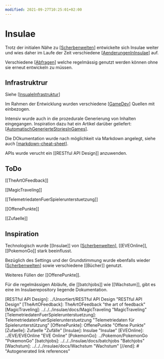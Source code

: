```yaml
---
modified: 2021-09-27T10:25:01+02:00
---
```


# Insulae

Trotz der initialen Nähe zu [[Scherbenwelten]] entwickelte sich Insulae weiter und wies daher im Laufe der Zeit verschiedene [[AenderungenInInsulae]] auf.

Verschiedene [[Abfragen]] welche regelmässig genutzt werden können ohne sie erneut entwickeln zu müssen.

## Infrastruktrur

Siehe [[InsualeInfrastruktur]]

Im Rahmen der Entwicklung wurden verschiedene [[GameDev]] Quellen mit einbezogen.

Intensiv wurde auch in die prozedurale Generierung von Inhalten eingegangen. Inspiration dazu hat ein Artikel darüber geliefert: [[AutomatischGenerierteStoriesInGames]].

Die DOkumentation wurde nach möglichkeit via Markdown angelegt, siehe auch [[markdown-cheat-sheet]].


APIs wurde verucht ein [[RESTful API Design]] anzuwenden.

## ToDo
[[TheArtOFeedback]]

[[MagicTraveling]]

[[TelemetriedatenFuerSpielerunterstuetzung]]

[[OffenePunkte]]

[[Zufaelle]]

## Inspiration

Technologisch wurde [[Insulae]] von [[Scherbenwelten]], [[EVEOnline]], [[PokemonGo]] stark beeinflusst.

Bezüglich des Settings und der Grundstimmung wurde ebenfalls wieder [[Scherbenwelten]] sowie verschiedene [[Bücher]] genutzt.

Weiteres Füllen der  [[OffenePunkte]].

Für die regelmässigen Abläufe, die [[batchjobs]] wie [[Wachstum]], gibt es eine im Insulaerepository liegende Dokumentation.

[//begin]: # "Autogenerated link references for markdown compatibility"
[Scherbenwelten]: Scherbenwelten "Scherbenwelten"
[AenderungenInInsulae]: AenderungenInInsulae "Änderungen in Insulae"
[Abfragen]: Abfragen "Abfragen"
[InsualeInfrastruktur]: InsualeInfrastruktur "Infrastruktur"
[GameDev]: ../GameDev-Stuff/GameDev "GameDev"
[AutomatischGenerierteStoriesInGames]: ../GameDev-Stuff/AutomatischGenerierteStoriesInGames "Automatisch generierte Stories in Games"
[markdown-cheat-sheet]: ../General/markdown-cheat-sheet "Markdown Cheat Sheet"
[RESTful API Design]: ../Unsortiert/RESTful API Design "RESTful API Design"
[TheArtOFeedback]: TheArtOFeedback "the art of feedback"
[MagicTraveling]: ../../../insulae/docs/MagicTraveling "MagicTraveling"
[TelemetriedatenFuerSpielerunterstuetzung]: TelemetriedatenFuerSpielerunterstuetzung "Telemetriedaten für Spielerunterstützung"
[OffenePunkte]: OffenePunkte "Offene Punkte"
[Zufaelle]: Zufaelle "Zufälle"
[Insulae]: Insulae "Insulae"
[EVEOnline]: ../EVE/EVEOnline "EVE Online"
[PokemonGo]: ../Pokemon/PokemonGo "PokemonGo"
[batchjobs]: ../../../insulae/docs/batchjobs "Batchjobs"
[Wachstum]: ../../../insulae/docs/Wachstum "Wachstum"
[//end]: # "Autogenerated link references"